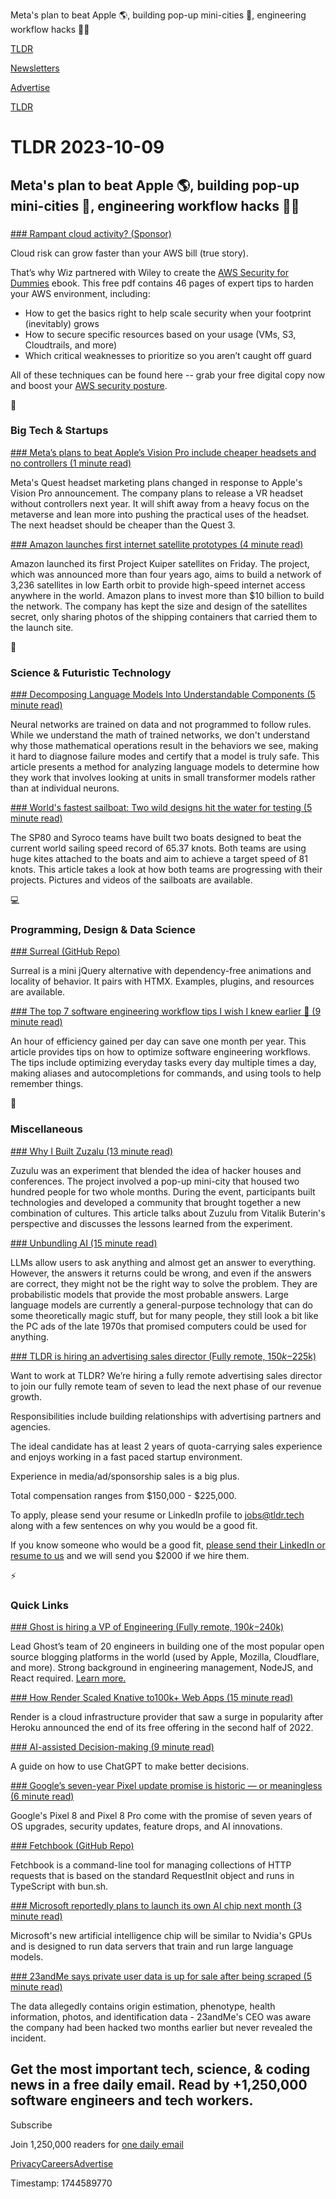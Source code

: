 Meta's plan to beat Apple 🌎, building pop-up mini-cities 👬, engineering workflow hacks 👨‍💻

[TLDR](/)

[Newsletters](/newsletters)

[Advertise](https://advertise.tldr.tech/)

[TLDR](/)

# TLDR 2023-10-09

## Meta's plan to beat Apple 🌎, building pop-up mini-cities 👬, engineering workflow hacks 👨‍💻

### 

[### Rampant cloud activity? (Sponsor)](https://www.wiz.io/lp/aws-security-foundations-for-dummies?utm_source=tldrtech&amp;utm_medium=paid-email&amp;utm_campaign=FY24Q2_INB_FORM_AWS-Security-Foundations-for-Dummies&amp;sfcid=7013z000002BHfzAAG&amp;utm_term=FY24Q3-TldrTech-nl&amp;utm_content=AWSDummies)

Cloud risk can grow faster than your AWS bill (true story).

That’s why Wiz partnered with Wiley to create the [AWS Security for Dummies](https://www.wiz.io/lp/aws-security-foundations-for-dummies?utm_source=tldrtech&utm_medium=paid-email&utm_campaign=FY24Q2_INB_FORM_AWS-Security-Foundations-for-Dummies&sfcid=7013z000002BHfzAAG&utm_term=FY24Q3-TldrTech-nl&utm_content=AWSDummies) ebook. This free pdf contains 46 pages of expert tips to harden your AWS environment, including:

* How to get the basics right to help scale security when your footprint (inevitably) grows
* How to secure specific resources based on your usage (VMs, S3, Cloudtrails, and more)
* Which critical weaknesses to prioritize so you aren’t caught off guard

All of these techniques can be found here -- grab your free digital copy now and boost your [AWS security posture](https://www.wiz.io/lp/aws-security-foundations-for-dummies?utm_source=tldrtech&utm_medium=paid-email&utm_campaign=FY24Q2_INB_FORM_AWS-Security-Foundations-for-Dummies&sfcid=7013z000002BHfzAAG&utm_term=FY24Q3-TldrTech-nl&utm_content=AWSDummies).

📱

### Big Tech & Startups

[### Meta’s plans to beat Apple’s Vision Pro include cheaper headsets and no controllers (1 minute read)](https://www.theverge.com/2023/10/8/23908290/meta-quest-headset-no-controllers-cheaper-ar-vr-apple-vision-pro?utm_source=tldrnewsletter)

Meta's Quest headset marketing plans changed in response to Apple's Vision Pro announcement. The company plans to release a VR headset without controllers next year. It will shift away from a heavy focus on the metaverse and lean more into pushing the practical uses of the headset. The next headset should be cheaper than the Quest 3.

[### Amazon launches first internet satellite prototypes (4 minute read)](https://www.cnbc.com/2023/10/06/amazon-launch-project-kuiper-satellite-internet-prototypes.html?utm_source=tldrnewsletter)

Amazon launched its first Project Kuiper satellites on Friday. The project, which was announced more than four years ago, aims to build a network of 3,236 satellites in low Earth orbit to provide high-speed internet access anywhere in the world. Amazon plans to invest more than $10 billion to build the network. The company has kept the size and design of the satellites secret, only sharing photos of the shipping containers that carried them to the launch site.

🚀

### Science & Futuristic Technology

[### Decomposing Language Models Into Understandable Components (5 minute read)](https://www.anthropic.com/index/decomposing-language-models-into-understandable-components?utm_source=tldrnewsletter)

Neural networks are trained on data and not programmed to follow rules. While we understand the math of trained networks, we don't understand why those mathematical operations result in the behaviors we see, making it hard to diagnose failure modes and certify that a model is truly safe. This article presents a method for analyzing language models to determine how they work that involves looking at units in small transformer models rather than at individual neurons.

[### World's fastest sailboat: Two wild designs hit the water for testing (5 minute read)](https://newatlas.com/marine/syroco-sp80-testing/?utm_source=tldrnewsletter)

The SP80 and Syroco teams have built two boats designed to beat the current world sailing speed record of 65.37 knots. Both teams are using huge kites attached to the boats and aim to achieve a target speed of 81 knots. This article takes a look at how both teams are progressing with their projects. Pictures and videos of the sailboats are available.

💻

### Programming, Design & Data Science

[### Surreal (GitHub Repo)](https://github.com/gnat/surreal?utm_source=tldrnewsletter)

Surreal is a mini jQuery alternative with dependency-free animations and locality of behavior. It pairs with HTMX. Examples, plugins, and resources are available.

[### The top 7 software engineering workflow tips I wish I knew earlier 🧰 (9 minute read)](https://careercutler.substack.com/p/the-top-7-software-engineering-workflow?utm_source=tldrnewsletter)

An hour of efficiency gained per day can save one month per year. This article provides tips on how to optimize software engineering workflows. The tips include optimizing everyday tasks every day multiple times a day, making aliases and autocompletions for commands, and using tools to help remember things.

🎁

### Miscellaneous

[### Why I Built Zuzalu (13 minute read)](https://www.palladiummag.com/2023/10/06/why-i-built-zuzalu/?utm_source=tldrnewsletter)

Zuzulu was an experiment that blended the idea of hacker houses and conferences. The project involved a pop-up mini-city that housed two hundred people for two whole months. During the event, participants built technologies and developed a community that brought together a new combination of cultures. This article talks about Zuzulu from Vitalik Buterin's perspective and discusses the lessons learned from the experiment.

[### Unbundling AI (15 minute read)](https://www.ben-evans.com/benedictevans/2023/10/5/unbundling-ai?utm_source=tldrnewsletter)

LLMs allow users to ask anything and almost get an answer to everything. However, the answers it returns could be wrong, and even if the answers are correct, they might not be the right way to solve the problem. They are probabilistic models that provide the most probable answers. Large language models are currently a general-purpose technology that can do some theoretically magic stuff, but for many people, they still look a bit like the PC ads of the late 1970s that promised computers could be used for anything.

[### TLDR is hiring an advertising sales director (Fully remote, $150k-$225k)](mailto:jobs@tldr.tech)

Want to work at TLDR? We’re hiring a fully remote advertising sales director to join our fully remote team of seven to lead the next phase of our revenue growth.

Responsibilities include building relationships with advertising partners and agencies.

The ideal candidate has at least 2 years of quota-carrying sales experience and enjoys working in a fast paced startup environment.

Experience in media/ad/sponsorship sales is a big plus.

Total compensation ranges from $150,000 - $225,000.

To apply, please send your resume or LinkedIn profile to [jobs@tldr.tech](mailto:jobs@tldr.tech) along with a few sentences on why you would be a good fit.

If you know someone who would be a good fit, [please send their LinkedIn or resume to us](mailto:jobs@tldr.tech) and we will send you $2000 if we hire them.

⚡

### Quick Links

[### Ghost is hiring a VP of Engineering (Fully remote, $190k-$240k)](https://careers.ghost.org/vp-of-engineering/en?utm_source=tldr)

Lead Ghost’s team of 20 engineers in building one of the most popular open source blogging platforms in the world (used by Apple, Mozilla, Cloudflare, and more). Strong background in engineering management, NodeJS, and React required. [Learn more.](https://careers.ghost.org/vp-of-engineering/en?utm_source=tldr)

[### How Render Scaled Knative to100k+ Web Apps (15 minute read)](https://render.com/blog/knative?utm_source=tldrnewsletter)

Render is a cloud infrastructure provider that saw a surge in popularity after Heroku announced the end of its free offering in the second half of 2022.

[### AI-assisted Decision-making (9 minute read)](https://every.to/chain-of-thought/ai-assisted-decision-making?utm_source=tldrnewsletter)

A guide on how to use ChatGPT to make better decisions.

[### Google’s seven-year Pixel update promise is historic — or meaningless (6 minute read)](https://www.theverge.com/23904092/google-pixel-update-seven-years-editorial?utm_source=tldrnewsletter)

Google's Pixel 8 and Pixel 8 Pro come with the promise of seven years of OS upgrades, security updates, feature drops, and AI innovations.

[### Fetchbook (GitHub Repo)](https://github.com/4lejandrito/fetchbook?utm_source=tldrnewsletter)

Fetchbook is a command-line tool for managing collections of HTTP requests that is based on the standard RequestInit object and runs in TypeScript with bun.sh.

[### Microsoft reportedly plans to launch its own AI chip next month (3 minute read)](https://www.thenationalnews.com/business/technology/2023/10/07/microsoft-reportedly-plans-to-launch-its-own-ai-chip-next-month/?utm_source=tldrnewsletter)

Microsoft's new artificial intelligence chip will be similar to Nvidia's GPUs and is designed to run data servers that train and run large language models.

[### 23andMe says private user data is up for sale after being scraped (5 minute read)](https://arstechnica.com/security/2023/10/private-23andme-user-data-is-up-for-sale-after-online-scraping-spree/?utm_source=tldrnewsletter)

The data allegedly contains origin estimation, phenotype, health information, photos, and identification data - 23andMe's CEO was aware the company had been hacked two months earlier but never revealed the incident.

## Get the most important tech, science, & coding news in a free daily email. Read by +1,250,000 software engineers and tech workers.

Subscribe

Join 1,250,000 readers for [one daily email](/api/latest/tech)

[Privacy](/privacy)[Careers](https://jobs.ashbyhq.com/tldr.tech)[Advertise](/tech/advertise)

Timestamp: 1744589770